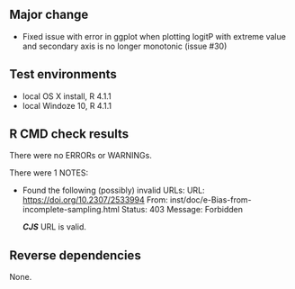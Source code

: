 
## Major change

* Fixed issue with error in ggplot when plotting logitP with extreme value and secondary axis is no longer
monotonic (issue #30)

## Test environments
* local OS X install, R 4.1.1
* local Windoze 10, R 4.1.1

## R CMD check results
There were no ERRORs or WARNINGs. 

There were 1 NOTES:

* Found the following (possibly) invalid URLs:
  URL: https://doi.org/10.2307/2533994
    From: inst/doc/e-Bias-from-incomplete-sampling.html
    Status: 403
    Message: Forbidden

    
    ***CJS*** URL is valid.
    
## Reverse dependencies
None.